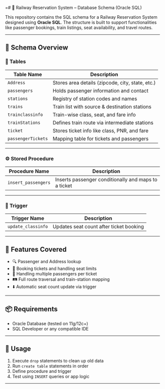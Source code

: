 =# 🚆 Railway Reservation System – Database Schema (Oracle SQL)

This repository contains the SQL schema for a Railway Reservation System designed using **Oracle SQL**. The structure is built to support functionalities like passenger bookings, train listings, seat availability, and travel routes.

---

## 📂 Schema Overview

### 🧱 Tables

| Table Name         | Description            |
|--------------------|------------------------|
| `Address`          | Stores area details (zipcode, city, state, etc.) |
| `passengers`       | Holds passenger information and contact          |
| `stations`         | Registry of station codes and names              |
| `trains`           | Train list with source & destination stations    |
| `trainclassinfo`   | Train-wise class, seat, and fare info            |
| `trainStations`    | Defines train route via intermediate stations    |
| `ticket`           | Stores ticket info like class, PNR, and fare     |
| `passengerTickets` | Mapping table for tickets and passengers         |

---

### ⚙️ Stored Procedure

| Procedure Name      | Description            |
|---------------------|------------------------|
| `insert_passengers` | Inserts passenger conditionally and maps to a ticket |

---

### 🔁 Trigger

| Trigger Name        | Description            |
|---------------------|------------------------|
| `update_classinfo`  | Updates seat count after ticket booking |

---

## 🧪 Features Covered

- 🔍 Passenger and Address lookup  
- 🎫 Booking tickets and handling seat limits  
- 🧍 Handling multiple passengers per ticket  
- 🛤️ Full route traversal and train-station mapping  
- ⬇️ Automatic seat count update via trigger  

---

## 📦 Requirements

- Oracle Database (tested on 11g/12c+)
- SQL Developer or any compatible IDE

---

## 🚀 Usage

1. Execute `drop` statements to clean up old data  
2. Run `create table` statements in order  
3. Define procedure and trigger  
4. Test using `INSERT` queries or app logic

---
